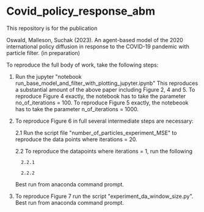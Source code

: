 # Covid_policy_response_abm

This repository is for the publication 

Oswald, Malleson, Suchak (2023). An agent-based model of the 2020 international policy 
diffusion in response to the COVID-19 pandemic with particle filter. (in preparation)

To reproduce the full body of work, take the following steps:

1. Run the jupyter "notebook run_base_model_and_filter_with_plotting_jupyter.ipynb"
   This reproduces a substantial amount of the above paper including Figure 2, 4 and 5.
   To reproduce Figure 4 exactly, the notebook has to take the parameter no_of_iterations = 100.
   To reproduce Figure 5 exactly, the notebeook has to take the parameter n_of_iterations = 1000.
   
2. To reproduce Figure 6 in full several intermediate steps are necessary: 
    
    2.1 Run the script file "number_of_particles_experiment_MSE" to reproduce the data points where iterations = 20.
    
    2.2 To reproduce the datapoints where iterations = 1, run the following
    
         2.2.1
         
         2.2.2
    
    
    Best run from anaconda command prompt.
    
3. To reproduce Figure 7 run the script "experiment_da_window_size.py". Best run from anaconda command prompt.
